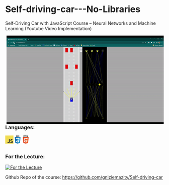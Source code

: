 # Self-driving-car---No-Libraries
Self-Driving Car with JavaScript Course – Neural Networks and Machine Learning (Youtube Video Implementation)


<p><img align="right" src="https://github.com/YousufMahero/Self-driving-car---No-Libraries/blob/master/applied_method.gif" width="500" heightt="320"  /></p>

### Languages:

[<img align="left" alt="JS" width="26px" src="https://github.com/voodootikigod/logo.js/blob/master/js.png" />](https://developer.mozilla.org/en-US/docs/Web/JavaScript)
[<img align="left" alt="CSS" width="26px" src="https://raw.githubusercontent.com/github/explore/80688e429a7d4ef2fca1e82350fe8e3517d3494d/topics/css/css.png"  />](https://developer.mozilla.org/en-US/docs/Web/CSS)
[<img align="left" alt="HTML" width="26px" src="https://raw.githubusercontent.com/github/explore/80688e429a7d4ef2fca1e82350fe8e3517d3494d/topics/html/html.png"  />](https://developer.mozilla.org/en-US/docs/Web/HTML)
<br /><br />



### For the Lecture: 

[![For the Lecture](https://img.youtube.com/vi/Rs_rAxEsAvI/0.jpg)](https://www.youtube.com/watch?v=Rs_rAxEsAvI)

Github Repo of the course: https://github.com/gniziemazity/Self-driving-car

<br />
<br />

